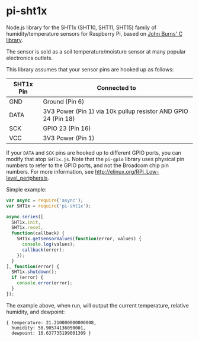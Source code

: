 pi-sht1x
========

Node.js library for the SHT1x (SHT10, SHT11, SHT15) family of humidity/temperature sensors for Raspberry Pi, based on [John Burns' C library](http://www.john.geek.nz/2012/08/reading-data-from-a-sensirion-sht1x-with-a-raspberry-pi/).

The sensor is sold as a soil temperature/moisture sensor at many popular electronics outlets.

This library assumes that your sensor pins are hooked up as follows:

| SHT1x Pin | Connected to
| --------- | -------------------------
| GND       | Ground (Pin 6)
| DATA      | 3V3 Power (Pin 1) via 10k pullup resistor AND GPIO 24 (Pin 18)
| SCK       | GPIO 23 (Pin 16)
| VCC       | 3V3 Power (Pin 1)

If your `DATA` and `SCK` pins are hooked up to different GPIO ports, you can modify that atop `SHT1x.js`. Note that the `pi-gpio` library uses physical pin numbers to refer to the GPIO ports, and not the Broadcom chip pin numbers. For more information, see http://elinux.org/RPi_Low-level_peripherals.

Simple example:

```JavaScript
var async = require('async');
var SHT1x = require('pi-sht1x');

async.series([
  SHT1x.init,
  SHT1x.reset,
  function(callback) {
    SHT1x.getSensorValues(function(error, values) {
      console.log(values);
      callback(error);
    });
  }
], function(error) {
  SHT1x.shutdown();
  if (error) {
    console.error(error);
  }
});
```

The example above, when run, will output the current temperature, relative humidity, and dewpoint:

```
{ temperature: 21.210000000000008,
  humidity: 50.90574136050001,
  dewpoint: 10.637735199001309 }
```
